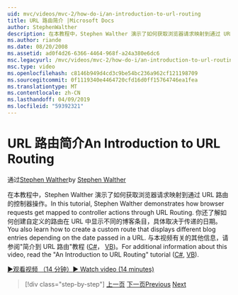 ```yaml
---
uid: mvc/videos/mvc-2/how-do-i/an-introduction-to-url-routing
title: URL 路由简介 |Microsoft Docs
author: StephenWalther
description: 在本教程中，Stephen Walther 演示了如何获取浏览器请求映射到通过 URL 路由的控制器操作。 你还了解如何创建 cust...
ms.author: riande
ms.date: 08/20/2008
ms.assetid: ad0f4d26-6366-4464-968f-a24a380e6dc6
msc.legacyurl: /mvc/videos/mvc-2/how-do-i/an-introduction-to-url-routing
msc.type: video
ms.openlocfilehash: c8146b949d4cd3c9be54bc236a962cf121198709
ms.sourcegitcommit: 0f1119340e4464720cfd16d0ff15764746ea1fea
ms.translationtype: MT
ms.contentlocale: zh-CN
ms.lasthandoff: 04/09/2019
ms.locfileid: "59392321"
---
```

# <a name="an-introduction-to-url-routing"></a><span data-ttu-id="1a082-104">URL 路由简介</span><span class="sxs-lookup"><span data-stu-id="1a082-104">An Introduction to URL Routing</span></span>

<span data-ttu-id="1a082-105">通过[Stephen Walther](https://github.com/StephenWalther)</span><span class="sxs-lookup"><span data-stu-id="1a082-105">by [Stephen Walther](https://github.com/StephenWalther)</span></span>

<span data-ttu-id="1a082-106">在本教程中，Stephen Walther 演示了如何获取浏览器请求映射到通过 URL 路由的控制器操作。</span><span class="sxs-lookup"><span data-stu-id="1a082-106">In this tutorial, Stephen Walther demonstrates how browser requests get mapped to controller actions through URL Routing.</span></span> <span data-ttu-id="1a082-107">你还了解如何创建自定义的路由在 URL 中显示不同的博客条目，具体取决于传递的日期。</span><span class="sxs-lookup"><span data-stu-id="1a082-107">You also learn how to create a custom route that displays different blog entries depending on the date passed in a URL.</span></span> <span data-ttu-id="1a082-108">与本视频有关的其他信息，请参阅"简介到 URL 路由"教程 ([C#](../../../overview/older-versions-1/controllers-and-routing/asp-net-mvc-routing-overview-cs.md)， [VB](../../../overview/older-versions-1/controllers-and-routing/asp-net-mvc-routing-overview-vb.md))。</span><span class="sxs-lookup"><span data-stu-id="1a082-108">For additional information about this video, read the "An Introduction to URL Routing" tutorial ([C#](../../../overview/older-versions-1/controllers-and-routing/asp-net-mvc-routing-overview-cs.md), [VB](../../../overview/older-versions-1/controllers-and-routing/asp-net-mvc-routing-overview-vb.md)).</span></span>

[<span data-ttu-id="1a082-109">&#9654;观看视频 （14 分钟）</span><span class="sxs-lookup"><span data-stu-id="1a082-109">&#9654; Watch video (14 minutes)</span></span>](https://channel9.msdn.com/Blogs/ASP-NET-Site-Videos/an-introduction-to-url-routing)

> [!div class="step-by-step"]
> <span data-ttu-id="1a082-110">[上一页](understanding-views-view-data-and-html-helpers.md)
> [下一页](preventing-javascript-injection-attacks.md)</span><span class="sxs-lookup"><span data-stu-id="1a082-110">[Previous](understanding-views-view-data-and-html-helpers.md)
[Next](preventing-javascript-injection-attacks.md)</span></span>
